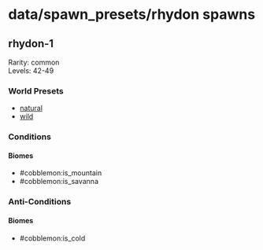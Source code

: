 # data/spawn_presets/rhydon spawns  
  
## rhydon-1  
Rarity: common  
Levels: 42-49  
  
### World Presets  
* [natural](/data/world_presets/natural.md)  
* [wild](/data/world_presets/wild.md)  
  
### Conditions  
  
#### Biomes  
  * #cobblemon:is_mountain
  * #cobblemon:is_savanna
  
  
### Anti-Conditions  
  
#### Biomes  
  * #cobblemon:is_cold
  
